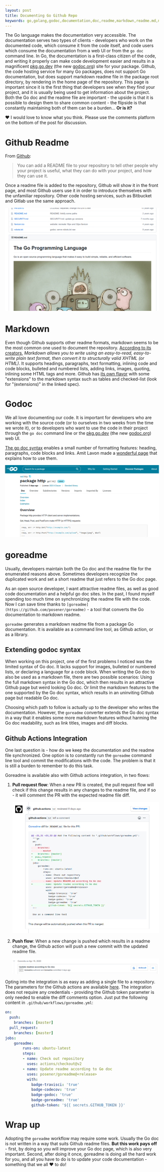 ```yaml
---
layout: post
title: Documenting Go Github Repo
keywords: go,golang,godoc,documentation,doc,readme,markdown,readme.md,maintain,go.dev,pkg.go.dev,godoc.org,opensource,open-source,open,source
---
```


The Go language makes the documentation very accessible. The documentation serves two types of
clients - developers who work on the documented code, which consume it from the code itself, and
code users which consume the documentation from a web UI or from the `go doc` command line. In Go,
the documentation is a first-class citizen of the code, and writing it properly can make code
development easier and results in a magnificent [pkg.go.dev](pkg.go.dev) (the new
[godoc.org](godoc.org)) site for your package. Github, the code hosting service for many Go
packages, does not support Go documentation, but does support markdown readme file in the package
root directory, by rendering in the home page of the repository. This page is important since it is
the first thing that developers see when they find your project, and it is usually being used to get
information about the project. Both the Go doc and the readme file are important - the upside is
that it is possible to design them to share common content - the flipside is that constantly
maintaining both of them can be a burden… **Or is it?**

:heart: I would love to know what you think. Please use the comments platform on the bottom of the post for discussion.

# Github Readme

From [Github](https://help.github.com/en/github/creating-cloning-and-archiving-repositories/about-readmes):

> You can add a README file to your repository to tell other people why your project is useful, what
> they can do with your project, and how they can use it.

Once a readme file is added to the repository, Github will show it in the front page, and most
Github users use it in order to introduce themselves with the unfamiliar repository. Other code
hosting services, such as Bitbucket and Gitlab use the same approach.

![Github readme of the Go programming language](/images/goreadme/readme.png)

# Markdown

Even though Github supports other readme formats, markdown seems to be the most common one used to
document the repository. [According to its creators](https://daringfireball.net/projects/markdown/),
_Markdown allows you to write using an easy-to-read, easy-to-write plain text format, then convert
it to structurally valid XHTML (or HTML)_. It supports headings, paragraphs, text formatting,
inlining code and code blocks, bulleted and numbered lists, adding links, images, quoting, inlining
some HTML tags and more. Github has [its own flavor](https://github.github.com/gfm/) with some
"extensions" to the markdown syntax such as tables and checked-list (look for "(extensions)" in the
linked spec).

# Godoc

We all love documenting our code. It is important for developers who are working with the source
code (or to ourselves in two weeks from the time we wrote it), or to developers who want to use the
code in their project through the `go doc` command line or the [pkg.go.dev](http://pkg.go.dev)
(the new [godoc.org](http://godoc.org)) web UI.

[The go doc syntax](https://blog.golang.org/godoc) enables a small number of formatting features:
heading, paragraphs, code blocks and links. Amit Lavon made a
[wonderful page](https://pkg.go.dev/github.com/fluhus/godoc-tricks?tab=doc) that explains how to use
them.

![go.dev Go doc of the net/http package](/images/goreadme/godoc.png)

# goreadme

Usually, developers maintain both the Go doc and the readme file for the enumerated reasons above.
Sometimes developers recognize the duplicated work and set a short readme that just refers to the Go
doc page.

As an open source developer, I want attractive readme files, as well as good code documentation and
a helpful go doc sites. In the past, I found myself spending too much time on synchronizing the
readme file with the code. Now I can save time thanks to
`[goreadme](https://github.com/posener/goreadme)` - a tool that converts the Go documentation to
markdown readme.

`goreadme` generates a markdown readme file from a package Go documentation. It is available as a
command line tool, as Github action, or as a library.

## Extending godoc syntax

When working on this project, one of the first problems I noticed was the limited syntax of Go doc.
It lacks support for images, bulleted or numbered lists, or declaring a language for a code block.
When writing the Go doc to also be used as a markdown file, there are two possible scenarios:
Using the full markdown syntax in the Go doc, which then results in an attractive Github page but
weird looking Go doc. Or limit the markdown features to the one supported by the Go doc syntax,
which results in an uninviting Github page but readable Go doc.

Choosing which path to follow is actually up to the developer who writes the documentation. However,
the `goreadme` converter extends the Go doc syntax in a way that it enables some more markdown
features without harming the Go doc readability, such as link titles, images and diff blocks.

## Github Actions Integration

One last question is - how do we keep the documentation and the readme file synchronized. One option
is to constantly run the `goreadme` command line tool and commit the modifications with the code.
The problem is that it is still a burden to remember to do this task.

Goreadme is available also with Github actions integration, in two flows:

1. **Pull request flow**: When a new PR is created, the pull request flow will check if this change
   results in any changes to the readme file, and if so - it will comment the PR with the expected
   readme file diff.

   ![pull request comment example](/images/goreadme/pr.png)

1. **Push flow**: When a new change is pushed which results in a readme change, the Github action
   will push a new commit with the updated readme file.

   ![commit example](/images/goreadme/commit.png)

Opting into the integration is as easy as adding a single file to a repository. The parameters for
the Github actions are available [here](https://github.com/posener/goreadme/blob/master/action.yml).
The integration does not require any credentials - providing the Github token parameter is only
needed to enable the diff comments option. Just put the following content in
`.github/workflows/goreadme.yml`:

```yml
on:
  push:
    branches: [master]
  pull_request:
    branches: [master]
jobs:
    goreadme:
        runs-on: ubuntu-latest
        steps:
        - name: Check out repository
          uses: actions/checkout@v2
        - name: Update readme according to Go doc
          uses: posener/goreadme@<release>
          with:
            badge-travisci: 'true'
            badge-codecov: 'true'
            badge-godoc: 'true'
            badge-goreadme: 'true'
            github-token: '${{ secrets.GITHUB_TOKEN }}'
```

# Wrap up

Adopting the `goreadme` workflow may require some work. Usually the Go doc is not written in a way
that suits Github readme files. **But this work pays off** - first, by doing so you will improve
your Go doc page, which is also very important. Second, after doing it once, goreadme is doing all
the hard work for you, and all you have to do is to update your code documentation - something that
we all :heart: to do!